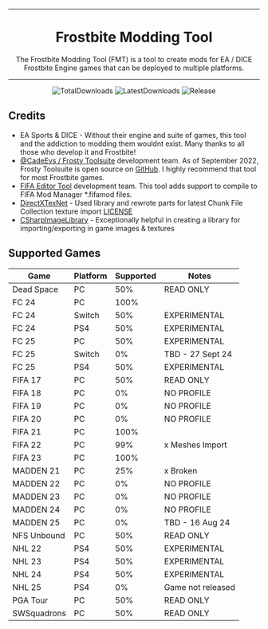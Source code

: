 <div align=center>

</div>

---

<div align=center style="text-align: center">
  
<h1 style="text-align: center"> Frostbite Modding Tool </h1>
The Frostbite Modding Tool (FMT) is a tool to create mods for EA / DICE Frostbite Engine games that can be deployed to multiple platforms.

</div>

---

<div align="center">

  ![TotalDownloads][downloads-total-shield]
  ![LatestDownloads][downloads-latest-shield]
  ![Release][release-shield]

</div>

<!-- MARKDOWN LINKS & IMAGES -->
[downloads-total-shield]: https://img.shields.io/github/downloads/FMTDev/FMT.Releases/total?style=for-the-badge

[downloads-latest-shield]: https://img.shields.io/github/downloads/FMTDev/FMT.Releases/latest/total?style=for-the-badge

[release-shield]: https://img.shields.io/github/v/release/FMTDev/FMT.Releases?style=for-the-badge

## Credits
- EA Sports & DICE - Without their engine and suite of games, this tool and the addiction to modding them wouldnt exist. Many thanks to all those who develop it and Frostbite!
- [@CadeEvs / Frosty Toolsuite](https://github.com/CadeEvs/FrostyToolsuite) development team. As of September 2022, Frosty Toolsuite is open source on [GitHub](https://github.com/CadeEvs/FrostyToolsuite). I highly recommend that tool for most Frostbite games.
- [FIFA Editor Tool](https://www.fifaeditortool.com/) development team. This tool adds support to compile to FIFA Mod Manager *.fifamod files.
- [DirectXTexNet](https://github.com/deng0/DirectXTexNet) - Used library and rewrote parts for latest Chunk File Collection texture import [LICENSE](https://raw.githubusercontent.com/deng0/DirectXTexNet/master/LICENSE)
- [CSharpImageLibrary](https://github.com/KFreon/CSharpImageLibrary) - Exceptionally helpful in creating a library for importing/exporting in game images & textures

## Supported Games

| Game         | Platform     | Supported    | Notes           |
|--------------|--------------|--------------|-----------------|
| Dead Space   | PC           | 50%          | READ ONLY       |
| FC 24        | PC           | 100%         |                 |
| FC 24        | Switch       | 50%          | EXPERIMENTAL    |
| FC 24        | PS4          | 50%          | EXPERIMENTAL    |
| FC 25        | PC           | 50%          | EXPERIMENTAL    |
| FC 25        | Switch       | 0%           | TBD - 27 Sept 24 |
| FC 25        | PS4          | 50%          | EXPERIMENTAL    |
| FIFA 17      | PC           | 50%          | READ ONLY       |
| FIFA 18      | PC           | 0%           | NO PROFILE      |
| FIFA 19      | PC           | 0%           | NO PROFILE      |
| FIFA 20      | PC           | 0%           | NO PROFILE      |
| FIFA 21      | PC           | 100%         |                 |
| FIFA 22      | PC           | 99%          | x Meshes Import |
| FIFA 23      | PC           | 100%         |                 |
| MADDEN 21    | PC           | 25%          | x Broken        |
| MADDEN 22    | PC           | 0%           | NO PROFILE      |
| MADDEN 23    | PC           | 0%           | NO PROFILE      |
| MADDEN 24    | PC           | 0%           | NO PROFILE      |
| MADDEN 25    | PC           | 0%           | TBD - 16 Aug 24 |
| NFS Unbound  | PC           | 50%          | READ ONLY       |
| NHL 22       | PS4          | 50%          | EXPERIMENTAL    |
| NHL 23       | PS4          | 50%          | EXPERIMENTAL    |
| NHL 24       | PS4          | 50%          | EXPERIMENTAL    |
| NHL 25       | PS4          | 0%           | Game not released |
| PGA Tour     | PC           | 50%          | READ ONLY       |
| SWSquadrons  | PC           | 50%          | READ ONLY       |
